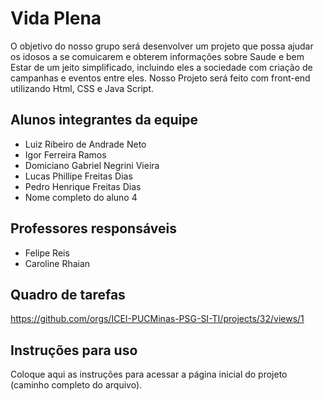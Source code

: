 # Vida Plena
O objetivo do nosso grupo será desenvolver um projeto que possa ajudar os idosos a se comuicarem e obterem informações sobre Saude e bem Estar de um jeito simplificado, incluindo eles a sociedade com criação de campanhas e eventos entre eles.
Nosso Projeto será feito com front-end utilizando Html, CSS e Java Script.

## Alunos integrantes da equipe

* Luiz Ribeiro de Andrade Neto
* Igor Ferreira Ramos
* Domiciano Gabriel Negrini Vieira
* Lucas Phillipe Freitas Dias
* Pedro Henrique Freitas Dias
* Nome completo do aluno 4

## Professores responsáveis

* Felipe Reis
* Caroline Rhaian

## Quadro de tarefas
https://github.com/orgs/ICEI-PUCMinas-PSG-SI-TI/projects/32/views/1

## Instruções para uso
Coloque aqui as instruções para acessar a página inicial do projeto (caminho completo do arquivo).
